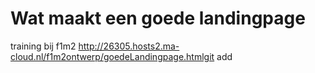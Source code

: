 # Wat maakt een goede landingpage
training bij f1m2
http://26305.hosts2.ma-cloud.nl/f1m2ontwerp/goedeLandingpage.htmlgit add